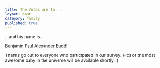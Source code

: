 ```yaml
---
title: The Votes are In...
layout: post
category: family
published: true
---
```

...and his name is...

Benjamin Paul Alexander Budd!

Thanks go out to everyone who participated in our survey.  Pics of the most awesome baby in the universe will be available shortly. :)

